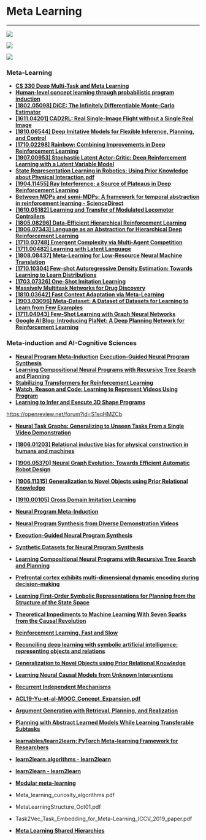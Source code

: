 # Meta Learning

---

![](images/2020-07-21-06-05-42.png)

![](images/2020-07-21-06-05-56.png)

![](images/2020-07-21-06-06-07.png)

### Meta-Learning

- [**CS 330 Deep Multi-Task and Meta Learning**](http://cs330.stanford.edu/)
- [**Human-level concept learning through probabilistic program induction**](https://web.mit.edu/cocosci/Papers/Science-2015-Lake-1332-8.pdf)
- [**[1802.05098] DiCE: The Infinitely Differentiable Monte-Carlo Estimator**](https://arxiv.org/abs/1802.05098)
- [**[1611.04201] CAD2RL: Real Single-Image Flight without a Single Real Image**](https://arxiv.org/abs/1611.04201)
- [**[1810.06544] Deep Imitative Models for Flexible Inference, Planning, and Control**](https://arxiv.org/abs/1810.06544)
- [**[1710.02298] Rainbow: Combining Improvements in Deep Reinforcement Learning**](https://arxiv.org/abs/1710.02298)
- [**[1907.00953] Stochastic Latent Actor-Critic: Deep Reinforcement Learning with a Latent Variable Model**](https://arxiv.org/abs/1907.00953)
- [**State Representation Learning in Robotics: Using Prior Knowledge about Physical Interaction.pdf**](http://roboticsproceedings.org/rss10/p19.pdf)
- [**[1904.11455] Ray Interference: a Source of Plateaus in Deep Reinforcement Learning**](https://arxiv.org/abs/1904.11455)
- [**Between MDPs and semi-MDPs: A framework for temporal abstraction in reinforcement learning - ScienceDirect**](https://www.sciencedirect.com/science/article/pii/S0004370299000521)
- [**[1610.05182] Learning and Transfer of Modulated Locomotor Controllers**](https://arxiv.org/abs/1610.05182)
- [**[1805.08296] Data-Efficient Hierarchical Reinforcement Learning**](https://arxiv.org/abs/1805.08296)
- [**[1906.07343] Language as an Abstraction for Hierarchical Deep Reinforcement Learning**](https://arxiv.org/abs/1906.07343)
- [**[1710.03748] Emergent Complexity via Multi-Agent Competition**](https://arxiv.org/abs/1710.03748)
- [**[1711.00482] Learning with Latent Language**](https://arxiv.org/abs/1711.00482)
- [**[1808.08437] Meta-Learning for Low-Resource Neural Machine Translation**](https://arxiv.org/abs/1808.08437)
- [**[1710.10304] Few-shot Autoregressive Density Estimation: Towards Learning to Learn Distributions**](https://arxiv.org/abs/1710.10304)
- [**[1703.07326] One-Shot Imitation Learning**](https://arxiv.org/abs/1703.07326)
- [**Massively Multitask Networks for Drug Discovery**](https://arxiv.org/abs/1502.02072.pdf)
- [**[1810.03642] Fast Context Adaptation via Meta-Learning**](https://arxiv.org/abs/1810.03642)
- [**[1903.03096] Meta-Dataset: A Dataset of Datasets for Learning to Learn from Few Examples**](https://arxiv.org/abs/1903.03096)
- [**[1711.04043] Few-Shot Learning with Graph Neural Networks**](https://arxiv.org/abs/1711.04043)
- [**Google AI Blog: Introducing PlaNet: A Deep Planning Network for Reinforcement Learning**](https://ai.googleblog.com/2019/02/introducing-planet-deep-planning.html?)

### Meta-induction and AI-Cognitive Sciences

- [**Neural Program Meta-Induction**](https://papers.nips.cc/paper/6803-neural-program-meta-induction.pdf)
  [**Execution-Guided Neural Program Synthesis**](https://openreview.net/forum?id=H1gfOiAqYm)
- [**Learning Compositional Neural Programs with Recursive Tree Search and Planning**](https://arxiv.org/abs/1905.12941.pdf)
- [**Stabilizing Transformers for Reinforcement Learning**](https://arxiv.org/abs/1910.06764.pdf)
- [**Watch, Reason and Code: Learning to Represent Videos Using Program**](http://delivery.acm.org/10.1145/3360000/3351094/p1543-duan.pdf?ip=196.207.120.77&id=3351094&acc=OPEN&key=4D4702B0C3E38B35%2E4D4702B0C3E38B35%2E4D4702B0C3E38B35%2E6D218144511F3437&__acm__=1572177329_8e0602267436eaebaa93882eaf22b0f5)
- [**Learning to Infer and Execute 3D Shape Programs**](https://arxiv.org/abs/1901.02875.pdf)

https://openreview.net/forum?id=S1sqHMZCb

- [**Neural Task Graphs: Generalizing to Unseen Tasks From a Single Video Demonstration**](http://openaccess.thecvf.com/content_CVPR_2019/papers/Huang_Neural_Task_Graphs_Generalizing_to_Unseen_Tasks_From_a_Single_CVPR_2019_paper.pdf)
- [**[1806.01203] Relational inductive bias for physical construction in humans and machines**](https://arxiv.org/abs/1806.01203)
- [**[1906.05370] Neural Graph Evolution: Towards Efficient Automatic Robot Design**](https://arxiv.org/abs/1906.05370)
- [**[1906.11315] Generalization to Novel Objects using Prior Relational Knowledge**](https://arxiv.org/abs/1906.11315)
- [**[1910.00105] Cross Domain Imitation Learning**](https://arxiv.org/abs/1910.00105)
- [**Neural Program Meta-Induction**](https://papers.nips.cc/paper/6803-neural-program-meta-induction.pdf)
- [**Neural Program Synthesis from Diverse Demonstration Videos**](http://proceedings.mlr.press/v80/sun18a/sun18a.pdf)
- [**Execution-Guided Neural Program Synthesis**](https://openreview.net/forum?id=H1gfOiAqYm)
- [**Synthetic Datasets for Neural Program Synthesis**](https://openreview.net/forum?id=ryeOSnAqYm)
- [**Learning Compositional Neural Programs with Recursive Tree Search and Planning**](https://arxiv.org/abs/1905.12941.pdf)

- [**Prefrontal cortex exhibits multi-dimensional dynamic encoding during decision-making**](https://www.biorxiv.org/content/biorxiv/early/2019/10/21/808584.full.pdf)
- [**Learning First-Order Symbolic Representations for Planning from the Structure of the State Space**](https://arxiv.org/abs/1909.05546.pdf)
- [**Theoretical Impediments to Machine Learning With Seven Sparks from the Causal Revolution**](https://arxiv.org/abs/1801.04016.pdf)
- [**Reinforcement Learning, Fast and Slow**](file:///C:/Users/khush/AppData/Roaming/Microsoft/Windows/Network%20Shortcuts/RL,%20%20fast%20and%20slow.pdf)
- [**Reconciling deep learning with symbolic artificial intelligence: representing objects and relations**](file:///C:/Users/khush/Desktop/DL_symbolic_processing.pdf)
- [**Generalization to Novel Objects using Prior Relational Knowledge**](https://arxiv.org/abs/1906.11315.pdf)
- [**Learning Neural Causal Models from Unknown Interventions**](https://arxiv.org/abs/1910.01075v1.pdf)
- [**Recurrent Independent Mechanisms**](https://arxiv.org/abs/1909.10893v2.pdf)
- [**ACL19-Yu-et-al-MOOC_Concept_Expansion.pdf**](http://keg.cs.tsinghua.edu.cn/jietang/publications/ACL19-Yu-et-al-MOOC_Concept_Expansion.pdf)
- [**Argument Generation with Retrieval, Planning, and Realization**](https://arxiv.org/abs/1906.03717.pdf)
- [**Planning with Abstract Learned Models While Learning Transferable Subtasks**](https://arxiv.org/abs/1912.07544v1.pdf)
- [**learnables/learn2learn: PyTorch Meta-learning Framework for Researchers**](https://github.com/learnables/learn2learn/tree/master)
- [**learn2learn.algorithms - learn2learn**](http://learn2learn.net/docs/learn2learn.algorithms/)
- [**learn2learn - learn2learn**](http://learn2learn.net/docs/learn2learn/)
- [**Modular meta-learning**](https://arxiv.org/abs/1806.10166.pdf)
- Meta_learning_curiosity_algorithms.pdf
- MetaLearningStructure_Oct01.pdf
- Task2Vec_Task_Embedding_for_Meta-Learning_ICCV_2019_paper.pdf
- [**Meta Learning Shared Hierarchies**](https://arxiv.org/abs/1710.09767.pdf)
